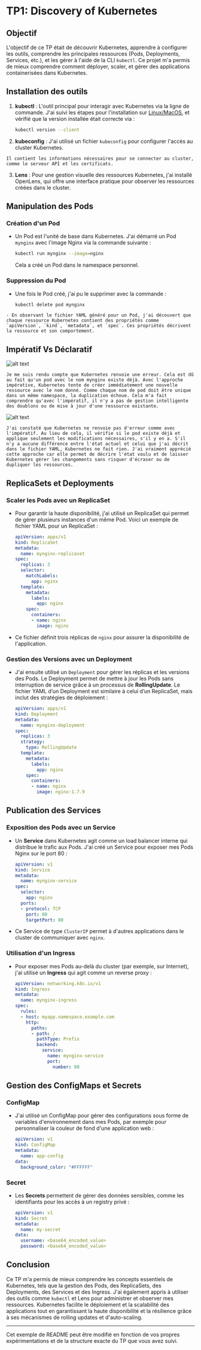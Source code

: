 # TP1: Discovery of Kubernetes

## Objectif

L'objectif de ce TP était de découvrir Kubernetes, apprendre à configurer les outils, comprendre les principales ressources (Pods, Deployments, Services, etc.), et les gérer à l'aide de la CLI `kubectl`. Ce projet m'a permis de mieux comprendre comment déployer, scaler, et gérer des applications containerisées dans Kubernetes.

## Installation des outils

1. **kubectl** : L'outil principal pour interagir avec Kubernetes via la ligne de commande. J'ai suivi les étapes pour l'installation sur [Linux/MacOS](https://kubernetes.io/docs/tasks/tools/install-kubectl-linux/), et vérifié que la version installée était correcte via :
   ```bash
   kubectl version --client
   ```

2. **kubeconfig** : J'ai utilisé un fichier `kubeconfig` pour configurer l'accès au cluster Kubernetes. 

````
Il contient les informations nécessaires pour se connecter au cluster, comme le serveur API et les certificats.

````

3. **Lens** : Pour une gestion visuelle des ressources Kubernetes, j'ai installé OpenLens, qui offre une interface pratique pour observer les ressources créées dans le cluster.


## Manipulation des Pods

### Création d'un Pod
- Un Pod est l'unité de base dans Kubernetes. J'ai démarré un Pod `mynginx` avec l'image Nginx via la commande suivante :
   ```bash
   kubectl run mynginx --image=nginx
   ```
   Cela a créé un Pod dans le namespace personnel.

### Suppression du Pod
- Une fois le Pod créé, j'ai pu le supprimer avec la commande :
   ```bash
   kubectl delete pod mynginx
   ```

````
- En observant le fichier YAML généré pour un Pod, j'ai découvert que chaque ressource Kubernetes contient des propriétés comme `apiVersion`, `kind`, `metadata`, et `spec`. Ces propriétés décrivent la ressource et son comportement.

````

## Impératif Vs Déclaratif

![alt text](image.png)


````
Je me suis rendu compte que Kubernetes renvoie une erreur. Cela est dû au fait qu'un pod avec le nom mynginx existe déjà. Avec l'approche impérative, Kubernetes tente de créer immédiatement une nouvelle ressource avec le nom donné. Comme chaque nom de pod doit être unique dans un même namespace, la duplication échoue. Cela m'a fait comprendre qu'avec l'impératif, il n'y a pas de gestion intelligente des doublons ou de mise à jour d'une ressource existante.

````

![alt text](image-1.png)


````
J'ai constaté que Kubernetes ne renvoie pas d'erreur comme avec l'impératif. Au lieu de cela, il vérifie si le pod existe déjà et applique seulement les modifications nécessaires, s'il y en a. S'il n'y a aucune différence entre l'état actuel et celui que j'ai décrit dans le fichier YAML, Kubernetes ne fait rien. J'ai vraiment apprécié cette approche car elle permet de décrire l'état voulu et de laisser Kubernetes gérer les changements sans risquer d'écraser ou de dupliquer les ressources.
````

## ReplicaSets et Deployments

### Scaler les Pods avec un ReplicaSet
- Pour garantir la haute disponibilité, j'ai utilisé un ReplicaSet qui permet de gérer plusieurs instances d'un même Pod. Voici un exemple de fichier YAML pour un ReplicaSet :
   ```yaml
   apiVersion: apps/v1
   kind: ReplicaSet
   metadata:
     name: mynginx-replicaset
   spec:
     replicas: 3
     selector:
       matchLabels:
         app: nginx
     template:
       metadata:
         labels:
           app: nginx
       spec:
         containers:
         - name: nginx
           image: nginx
   ```

- Ce fichier définit trois réplicas de `nginx` pour assurer la disponibilité de l'application.

### Gestion des Versions avec un Deployment
- J'ai ensuite utilisé un `Deployment` pour gérer les réplicas et les versions des Pods. Le Deployment permet de mettre à jour les Pods sans interruption de service grâce à un processus de **RollingUpdate**. Le fichier YAML d’un Deployment est similaire à celui d’un ReplicaSet, mais inclut des stratégies de déploiement :
   ```yaml
   apiVersion: apps/v1
   kind: Deployment
   metadata:
     name: mynginx-deployment
   spec:
     replicas: 3
     strategy:
       type: RollingUpdate
     template:
       metadata:
         labels:
           app: nginx
       spec:
         containers:
         - name: nginx
           image: nginx:1.7.9
   ```

## Publication des Services

### Exposition des Pods avec un Service
- Un **Service** dans Kubernetes agit comme un load balancer interne qui distribue le trafic aux Pods. J'ai créé un Service pour exposer mes Pods Nginx sur le port 80 :
   ```yaml
   apiVersion: v1
   kind: Service
   metadata:
     name: mynginx-service
   spec:
     selector:
       app: nginx
     ports:
     - protocol: TCP
       port: 80
       targetPort: 80
   ```

- Ce Service de type `ClusterIP` permet à d'autres applications dans le cluster de communiquer avec `nginx`.

### Utilisation d'un Ingress
- Pour exposer mes Pods au-delà du cluster (par exemple, sur Internet), j'ai utilisé un **Ingress** qui agit comme un reverse proxy :
   ```yaml
   apiVersion: networking.k8s.io/v1
   kind: Ingress
   metadata:
     name: mynginx-ingress
   spec:
     rules:
     - host: myapp.namespace.example.com
       http:
         paths:
         - path: /
           pathType: Prefix
           backend:
             service:
               name: mynginx-service
               port:
                 number: 80
   ```

## Gestion des ConfigMaps et Secrets

### ConfigMap
- J'ai utilisé un ConfigMap pour gérer des configurations sous forme de variables d'environnement dans mes Pods, par exemple pour personnaliser la couleur de fond d'une application web :
   ```yaml
   apiVersion: v1
   kind: ConfigMap
   metadata:
     name: app-config
   data:
     background_color: "#FFFFFF"
   ```

### Secret
- Les **Secrets** permettent de gérer des données sensibles, comme les identifiants pour les accès à un registry privé :
   ```yaml
   apiVersion: v1
   kind: Secret
   metadata:
     name: my-secret
   data:
     username: <base64_encoded_value>
     password: <base64_encoded_value>
   ```

## Conclusion

Ce TP m'a permis de mieux comprendre les concepts essentiels de Kubernetes, tels que la gestion des Pods, des ReplicaSets, des Deployments, des Services et des Ingress. J'ai également appris à utiliser des outils comme `kubectl` et Lens pour administrer et observer mes ressources. Kubernetes facilite le déploiement et la scalabilité des applications tout en garantissant la haute disponibilité et la résilience grâce à ses mécanismes de rolling updates et d'auto-scaling.

--- 

Cet exemple de README peut être modifié en fonction de vos propres expérimentations et de la structure exacte du TP que vous avez suivi.
